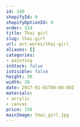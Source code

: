 ```yaml
---
id: 240
shopifyId: 0
shopifyOptionId: 0
order: 324
title: Thai girl
slug: thai-girl
url: art-works/thai-girl
aliases: []
categories:
- painting
inStock: false
isVisible: false
height: 30
width: 20
date: 2017-01-01T00:00:00Z
materials:
- acrylic
- canvas
price: 150
mainImage: thai_girl.jpg
---
```

